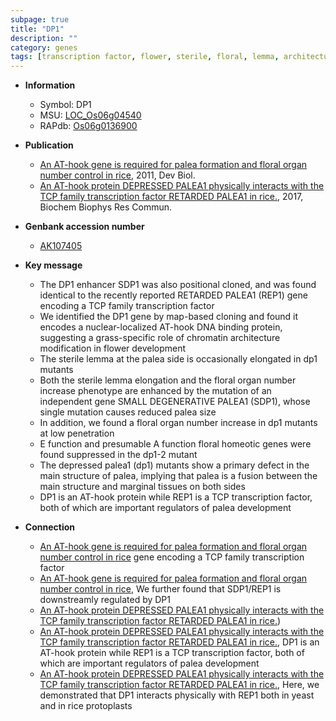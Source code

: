 ```yaml
---
subpage: true
title: "DP1"
description: ""
category: genes
tags: [transcription factor, flower, sterile, floral, lemma, architecture, palea, floral organ number, development]
---
```


* **Information**  
    + Symbol: DP1  
    + MSU: [LOC_Os06g04540](http://rice.plantbiology.msu.edu/cgi-bin/ORF_infopage.cgi?orf=LOC_Os06g04540)  
    + RAPdb: [Os06g0136900](http://rapdb.dna.affrc.go.jp/viewer/gbrowse_details/irgsp1?name=Os06g0136900)  

* **Publication**  
    + [An AT-hook gene is required for palea formation and floral organ number control in rice](http://www.ncbi.nlm.nih.gov/pubmed?term=An+AT-hook+gene+is+required+for+palea+formation+and+floral+organ+number+control+in+rice%5BTitle%5D), 2011, Dev Biol.
    + [An AT-hook protein DEPRESSED PALEA1 physically interacts with the TCP family transcription factor RETARDED PALEA1 in rice.](http://www.ncbi.nlm.nih.gov/pubmed?term=An+AT-hook+protein+DEPRESSED+PALEA1+physically+interacts+with+the+TCP+family+transcription+factor+RETARDED+PALEA1+in+rice.%5BTitle%5D), 2017, Biochem Biophys Res Commun.

* **Genbank accession number**  
    + [AK107405](http://www.ncbi.nlm.nih.gov/nuccore/AK107405)

* **Key message**  
    + The DP1 enhancer SDP1 was also positional cloned, and was found identical to the recently reported RETARDED PALEA1 (REP1) gene encoding a TCP family transcription factor
    + We identified the DP1 gene by map-based cloning and found it encodes a nuclear-localized AT-hook DNA binding protein, suggesting a grass-specific role of chromatin architecture modification in flower development
    + The sterile lemma at the palea side is occasionally elongated in dp1 mutants
    + Both the sterile lemma elongation and the floral organ number increase phenotype are enhanced by the mutation of an independent gene SMALL DEGENERATIVE PALEA1 (SDP1), whose single mutation causes reduced palea size
    + In addition, we found a floral organ number increase in dp1 mutants at low penetration
    + E function and presumable A function floral homeotic genes were found suppressed in the dp1-2 mutant
    + The depressed palea1 (dp1) mutants show a primary defect in the main structure of palea, implying that palea is a fusion between the main structure and marginal tissues on both sides
    + DP1 is an AT-hook protein while REP1 is a TCP transcription factor, both of which are important regulators of palea development

* **Connection**  
    + [An AT-hook gene is required for palea formation and floral organ number control in rice](REP1) gene encoding a TCP family transcription factor
    + [An AT-hook gene is required for palea formation and floral organ number control in rice](http://www.ncbi.nlm.nih.gov/pubmed?term=An+AT-hook+gene+is+required+for+palea+formation+and+floral+organ+number+control+in+rice%5BTitle%5D), We further found that SDP1/REP1 is downstreamly regulated by DP1
    + [An AT-hook protein DEPRESSED PALEA1 physically interacts with the TCP family transcription factor RETARDED PALEA1 in rice.](REP1))
    + [An AT-hook protein DEPRESSED PALEA1 physically interacts with the TCP family transcription factor RETARDED PALEA1 in rice.](http://www.ncbi.nlm.nih.gov/pubmed?term=An+AT-hook+protein+DEPRESSED+PALEA1+physically+interacts+with+the+TCP+family+transcription+factor+RETARDED+PALEA1+in+rice.%5BTitle%5D),  DP1 is an AT-hook protein while REP1 is a TCP transcription factor, both of which are important regulators of palea development
    + [An AT-hook protein DEPRESSED PALEA1 physically interacts with the TCP family transcription factor RETARDED PALEA1 in rice.](http://www.ncbi.nlm.nih.gov/pubmed?term=An+AT-hook+protein+DEPRESSED+PALEA1+physically+interacts+with+the+TCP+family+transcription+factor+RETARDED+PALEA1+in+rice.%5BTitle%5D),  Here, we demonstrated that DP1 interacts physically with REP1 both in yeast and in rice protoplasts



